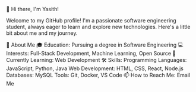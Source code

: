 👋 Hi there, I'm Yasith!

Welcome to my GitHub profile! I'm a passionate software engineering student, always eager to learn and explore new technologies. Here's a little bit about me and my journey.

🚀 About Me
🎓 Education: Pursuing a degree in Software Engineering
💻 Interests: Full-Stack Development, Machine Learning, Open Source
🌱 Currently Learning: Web Development 
🛠️ Skills:
Programming Languages: JavaScript, Python, Java
Web Development: HTML, CSS, React, Node.js
Databases: MySQL
Tools: Git, Docker, VS Code
📫 How to Reach Me: Email Me


<!---
YasithInnovates/YasithInnovates is a ✨ special ✨ repository because its `README.md` (this file) appears on your GitHub profile.
You can click the Preview link to take a look at your changes.
--->
